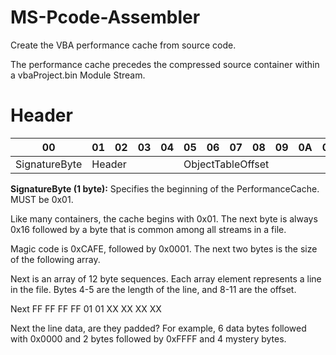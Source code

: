 # MS-Pcode-Assembler
Create the VBA performance cache from source code.

The performance cache precedes the compressed source container within a vbaProject.bin Module Stream.

# Header

<table class="tg">
<thead>
  <tr>
    <th class="tg-0pky">00</th>
    <th class="tg-0pky">01</th>
    <th class="tg-0pky">02</th>
    <th class="tg-0pky">03</th>
    <th class="tg-0pky">04</th>
    <th class="tg-0pky">05</th>
    <th class="tg-0pky">06</th>
    <th class="tg-0pky">07</th>
    <th class="tg-0pky">08</th>
    <th class="tg-0pky">09</th>
    <th class="tg-0pky">0A</th>
    <th class="tg-0pky">0B</th>
    <th class="tg-0pky">0C</th>
    <th class="tg-0pky">0D</th>
    <th class="tg-0pky">0E</th>
    <th class="tg-0pky">0F</th>
    <th class="tg-0pky">10</th>
    <th class="tg-0pky">11</th>
    <th class="tg-0pky">12</th>
    <th class="tg-0pky">13</th>
    <th class="tg-0pky">14</th>
    <th class="tg-0pky">15</th>
    <th class="tg-0pky">16</th>
    <th class="tg-0pky">17</th>
    <th class="tg-0pky">18</th>
    <th class="tg-0pky">19</th>
    <th class="tg-0pky">1A</th>
    <th class="tg-0pky">1B</th>
    <th class="tg-0pky">1C</th>
    <th class="tg-0pky">1D</th>
    <th class="tg-0pky">1E</th>
    <th class="tg-0pky">1F</th>
  </tr>
</thead>
<tbody>
  <tr>
    <td class="tg-0pky" colspan="1">SignatureByte</td>
    <td class="tg-0pky" colspan="4">Header</td>
    <td class="tg-0pky" colspan="8">ObjectTableOffset</td>
    <td class="tg-0pky" colspan="16">???</td>
  </tr>
</tbody>
</table>

<b>SignatureByte (1 byte):</b> Specifies the beginning of the PerformanceCache. MUST be 0x01.


Like many containers, the cache begins with 0x01. The next byte is always 0x16 followed by a byte that is common among all streams in a file.

Magic code is 0xCAFE, followed by 0x0001. The next two bytes is the size of the following array.

Next is an array of 12 byte sequences. Each array element represents a line in the file. Bytes 4-5 are the length of the line, and 8-11 are the offset.

Next FF FF FF FF 01 01 XX XX XX XX

Next the line data, are they padded? For example, 6 data bytes followed with 0x0000 and 2 bytes followed by 0xFFFF and 4 mystery bytes.

